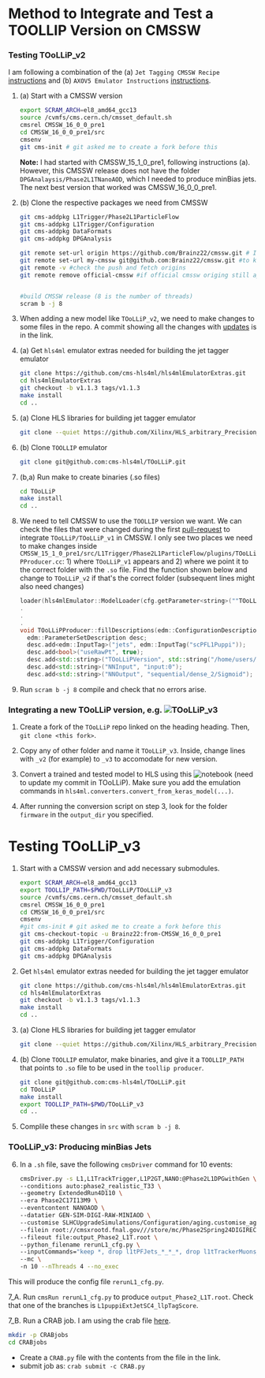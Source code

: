 # Method to Integrate and Test a TOOLLIP Version on CMSSW

### Testing TOoLLiP_v2

I am following a combination of the (a) `Jet Tagging CMSSW Recipe` [instructions](https://codimd.web.cern.ch/pB3K4fFiSrmblUHFAMYoxA?view) and (b) `AXOV5 Emulator Instructions` [instructions](https://codimd.web.cern.ch/s/-6VCkWSpE#New-Model-Testing).

1. (a) Start with a CMSSW version 
   ```bash
   export SCRAM_ARCH=el8_amd64_gcc13
   source /cvmfs/cms.cern.ch/cmsset_default.sh
   cmsrel CMSSW_16_0_0_pre1
   cd CMSSW_16_0_0_pre1/src
   cmsenv
   git cms-init # git asked me to create a fork before this
   ```
   **Note:** I had started with CMSSW_15_1_0_pre1, following instructions (a). However, this CMSSW release does not have the folder `DPGAnalaysis/Phase2L1TNanoAOD`, which I needed to produce minBias jets. The next best version that worked was CMSSW_16_0_0_pre1.
2. (b) Clone the respective packages we need from CMSSW
   ```bash
   git cms-addpkg L1Trigger/Phase2L1ParticleFlow
   git cms-addpkg L1Trigger/Configuration
   git cms-addpkg DataFormats
   git cms-addpkg DPGAnalysis

   git remote set-url origin https://github.com/Brainz22/cmssw.git # I switched to my fork
   git remote set-url my-cmssw git@github.com:Brainz22/cmssw.git #to keep both fetch and push origins with ssh keys
   git remote -v #check the push and fetch origins
   git remote remove official-cmssw #if official cmssw origing still appeared
   
   
   #build CMSSW release (8 is the number of threads)
   scram b -j 8
   ```


3. When adding a new model like `TOoLLiP_v2`, we need to make changes to some files in the repo. A commit showing all the changes with [updates](https://github.com/cms-hls4ml/TOoLLiP/commit/6064629a002391a6822791513f8610e2d66747ff) is in the link.

4. (a) Get `hls4ml` emulator extras needed for building the jet tagger emulator
   ```bash
   git clone https://github.com/cms-hls4ml/hls4mlEmulatorExtras.git 
   cd hls4mlEmulatorExtras 
   git checkout -b v1.1.3 tags/v1.1.3
   make install
   cd ..
   ```
5. (a) Clone HLS libraries for building jet tagger emulator
   ```bash
   git clone --quiet https://github.com/Xilinx/HLS_arbitrary_Precision_Types.git hls
   ```
6. (b) Clone `TOOLLIP` emulator
   ```bash
   git clone git@github.com:cms-hls4ml/TOoLLiP.git
   ```

7. (b,a) Run make to create binaries (.so files)
   ```bash
   cd TOoLLiP
   make install
   cd ..
   ```

8. We need to tell CMSSW to use the `TOOLLIP` version we want. We can check the files that were changed during the first [pull-request](https://github.com/cms-sw/cmssw/pull/43638/files) to integrate `TOoLLiP/TOoLLiP_v1` in CMSSW. I only see two places we need to make changes inside `CMSSW_15_1_0_pre1/src/L1Trigger/Phase2L1ParticleFlow/plugins/TOoLLiPProducer.cc`: 1) where `TOoLLiP_v1` appears and 2) where we point it to the correct folder with the `.so` file. Find the function shown below and change to `TOoLLiP_v2` if that's the correct folder (subsequent lines might also need changes)
   ```c++
   loader(hls4mlEmulator::ModelLoader(cfg.getParameter<string>(""TOoLLiPVersion""))) {
   .
   .
   .
   void TOoLLiPProducer::fillDescriptions(edm::ConfigurationDescriptions& descriptions) {
     edm::ParameterSetDescription desc;
     desc.add<edm::InputTag>("jets", edm::InputTag("scPFL1Puppi"));
     desc.add<bool>("useRawPt", true);
     desc.add<std::string>("TOoLLiPVersion", std::string("/home/users/russelld/TOOLLIP_TESTS/cmssw-tests/CMSSW_16_0_0_pre1/src/TOoLLiP/TOoLLiP_v2/TOoLLiP_v2"));
     desc.add<std::string>("NNInput", "input:0");
     desc.add<std::string>("NNOutput", "sequential/dense_2/Sigmoid");
   ```
9. Run `scram b -j 8` compile and check that no errors arise. 

### Integrating a new TOoLLiP version, e.g. ![TOoLLiP_v3](https://github.com/cms-hls4ml/TOoLLiP/tree/main/TOoLLiP_v3)

1. Create a fork of the `TOoLLiP` repo linked on the heading heading. Then, `git clone <this fork>`.
   
2. Copy any of other folder and name it `TOoLLiP_v3`. Inside, change lines with `_v2` (for example) to `_v3` to accomodate for new version.

3. Convert a trained and tested model to HLS using this ![notebook](https://github.com/Brainz22/L1LLPJetTagger/blob/2590070869380e8bf9078abc7789dc979044a344/qkL1JetTagModel_hls_config.ipynb) (need to update my commit in TOoLLiP). Make sure you add the emulation commands in `hls4ml.converters.convert_from_keras_model(...)`.

4. After running the conversion script on step 3, look for the folder `firmware` in the `output_dir` you specified.


   
# Testing TOoLLiP_v3

1. Start with a CMSSW version and add necessary submodules.
   ```bash
   export SCRAM_ARCH=el8_amd64_gcc13
   export TOOLLIP_PATH=$PWD/TOoLLiP/TOoLLiP_v3
   source /cvmfs/cms.cern.ch/cmsset_default.sh
   cmsrel CMSSW_16_0_0_pre1
   cd CMSSW_16_0_0_pre1/src
   cmsenv
   #git cms-init # git asked me to create a fork before this
   git cms-checkout-topic -u Brainz22:from-CMSSW_16_0_0_pre1
   git cms-addpkg L1Trigger/Configuration
   git cms-addpkg DataFormats
   git cms-addpkg DPGAnalysis
   ```

2. Get `hls4ml` emulator extras needed for building the jet tagger emulator
   ```bash
   git clone https://github.com/cms-hls4ml/hls4mlEmulatorExtras.git 
   cd hls4mlEmulatorExtras 
   git checkout -b v1.1.3 tags/v1.1.3
   make install
   cd ..
   ```

3. (a) Clone HLS libraries for building jet tagger emulator
   ```bash
   git clone --quiet https://github.com/Xilinx/HLS_arbitrary_Precision_Types.git hls
   ```
4. (b) Clone `TOOLLIP` emulator, make binaries, and give it a `TOOLLIP_PATH` that points to `.so` file to be used in the `toollip producer`.
   ```bash
   git clone git@github.com:cms-hls4ml/TOoLLiP.git
   cd TOoLLiP
   make install
   export TOOLLIP_PATH=$PWD/TOoLLiP_v3
   cd ..
   ```
5. Complile these changes in `src` with `scram b -j 8`.

### TOoLLiP_v3: Producing minBias Jets

6. In a `.sh` file, save the following `cmsDriver` command for 10 events:
   ```bash
   cmsDriver.py -s L1,L1TrackTrigger,L1P2GT,NANO:@Phase2L1DPGwithGen \
   --conditions auto:phase2_realistic_T33 \
   --geometry ExtendedRun4D110 \
   --era Phase2C17I13M9 \
   --eventcontent NANOAOD \
   --datatier GEN-SIM-DIGI-RAW-MINIAOD \
   --customise SLHCUpgradeSimulations/Configuration/aging.customise_aging_1000,Configuration/DataProcessing/Utils.addMonitoring,L1Trigger/Configuration/customisePhase2TTOn110.customisePhase2TTOn110 \
   --filein root://cmsxrootd.fnal.gov///store/mc/Phase2Spring24DIGIRECOMiniAOD/MinBias_TuneCP5_14TeV-pythia8/GEN-SIM-DIGI-RAW-MINIAOD/PU140_Trk1GeV_140X_mcRun4_realistic_v4-v1/120000/00a8a3a7-388d-488a-a184-ac1725eacce9.root \
   --fileout file:output_Phase2_L1T.root \
   --python_filename rerunL1_cfg.py \
   --inputCommands="keep *, drop l1tPFJets_*_*_*, drop l1tTrackerMuons_l1tTkMuonsGmt*_*_HLT" \
   --mc \
   -n 10 --nThreads 4 --no_exec
   ```
This will produce the config file `rerunL1_cfg.py`.

7_A. Run `cmsRun rerunL1_cfg.py` to produce `output_Phase2_L1T.root`. Check that one of the branches is `L1puppiExtJetSC4_llpTagScore`.

7_B. Run a CRAB job. I am using the crab file [here](https://gist.github.com/Brainz22/69cf0c8602e6f3eabbfcea860f60c7f0).
   ```bash
   mkdir -p CRABjobs
   cd CRABjobs
   ```
   * Create a `CRAB.py` file with the contents from the file in the link.
   * submit job as: `crab submit -c CRAB.py`





   
   
